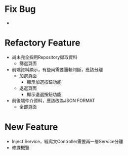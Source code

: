 # Fix Bug
   + 
# Refactory Feature
   + 尚未完全採用Repository擷取資料
      * 篩選頁面
   + 前端資料顯示，有些尚需要邏輯判斷，應該分離
      * 加選頁面
         - 顯示加選按鈕功能
      * 退選頁面
         - 顯示退選按鈕功能
   + 前後端仲介資料，應該改為JSON FORMAT
      * 全部頁面
# New Feature
   + Inject Service，經爬文Controller需要再一層Service分離
   + 修課概覽
